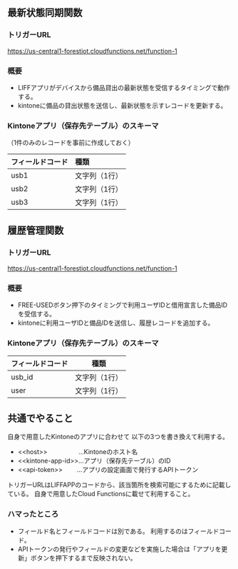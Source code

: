 ## 最新状態同期関数
### トリガーURL
https://us-central1-forestiot.cloudfunctions.net/function-1 
### 概要
- LIFFアプリがデバイスから備品貸出の最新状態を受信するタイミングで動作する。
- kintoneに備品の貸出状態を送信し、最新状態を示すレコードを更新する。

### Kintoneアプリ（保存先テーブル）のスキーマ 
（1件のみのレコードを事前に作成しておく）

|フィールドコード|種類|
|:---|:---|
|usb1|文字列（1行）|
|usb2|文字列（1行）|
|usb3|文字列（1行）|

## 履歴管理関数
### トリガーURL
https://us-central1-forestiot.cloudfunctions.net/function-1 
### 概要
- FREE-USEDボタン押下のタイミングで利用ユーザIDと借用宣言した備品IDを受信する。
- kintoneに利用ユーザIDと備品IDを送信し、履歴レコードを追加する。

### Kintoneアプリ（保存先テーブル）のスキーマ 

|フィールドコード|種類|
|---|---|
|usb_id|文字列（1行）|
|user|文字列（1行）|


## 共通でやること

自身で用意したKintoneのアプリに合わせて
以下の3つを書き換えて利用する。
- <\<host>>　　　　　…Kintoneのホスト名
- <\<kintone-app-id>>…アプリ（保存先テーブル）のID
- <\<api-token>>　　 …アプリの設定画面で発行するAPIトークン

トリガーURLはLIFFAPPのコードから、該当箇所を検索可能にするために記載している。
自身で用意したCloud Functionsに載せて利用すること。

### ハマったところ
- フィールド名とフィールドコードは別である。 利用するのはフィールドコード。
- APIトークンの発行やフィールドの変更などを実施した場合は「アプリを更新」ボタンを押下するまで反映されない。
